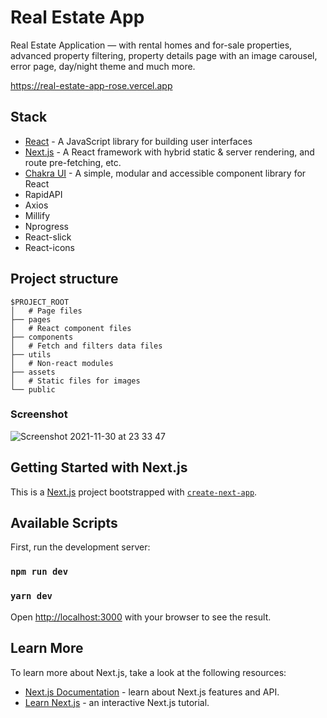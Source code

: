 # Real Estate App

Real Estate Application — with rental homes and for-sale properties, advanced property filtering, property details page with an image carousel, error page, day/night theme and much more.

https://real-estate-app-rose.vercel.app

## Stack
- [React](https://reactjs.org/) - A JavaScript library for building user interfaces
- [Next.js](https://nextjs.org/) - A React framework with hybrid static & server rendering, and route pre-fetching, etc.
- [Chakra UI](https://chakra-ui.com/) - A simple, modular and accessible component library for React
- RapidAPI
- Axios
- Millify
- Nprogress
- React-slick
- React-icons

## Project structure

```
$PROJECT_ROOT
│   # Page files
├── pages
│   # React component files
├── components
│   # Fetch and filters data files
├── utils
│   # Non-react modules
├── assets
│   # Static files for images
└── public
```

### Screenshot

![Screenshot 2021-11-30 at 23 33 47](https://user-images.githubusercontent.com/68222437/144125180-d5fa4a03-57bc-4d9e-a384-d4a0627e30bc.png)

## Getting Started with Next.js

This is a [Next.js](https://nextjs.org/) project bootstrapped with [`create-next-app`](https://github.com/vercel/next.js/tree/canary/packages/create-next-app).

## Available Scripts

First, run the development server:

### `npm run dev`
### `yarn dev`

Open [http://localhost:3000](http://localhost:3000) with your browser to see the result.

## Learn More

To learn more about Next.js, take a look at the following resources:

- [Next.js Documentation](https://nextjs.org/docs) - learn about Next.js features and API.
- [Learn Next.js](https://nextjs.org/learn) - an interactive Next.js tutorial.
